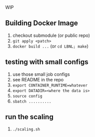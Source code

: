 WIP

## Building Docker Image

1. checkout submodule (or public repo)
2. `git apply <patch>`
3. `docker build ...` (or `cd LBNL; make`)

## testing with small configs

1. use those small job configs
1. see README in the repo
1. `export CONTAINER_RUNTIME=whatever`
1. `export DATADIR=<where the data is>`
1. `source config`
1. `sbatch ..........`

## run the scaling

1. `./scaling.sh`


